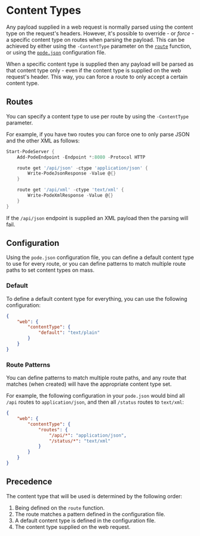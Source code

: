 # Content Types

Any payload supplied in a web request is normally parsed using the content type on the request's headers. However, it's possible to override - or *force* - a specific content type on routes when parsing the payload. This can be achieved by either using the `-ContentType` parameter on the [`route`](../../../Functions/Core/Route) function, or using the [`pode.json`](../../Configuration) configuration file.

When a specific content type is supplied then any payload will be parsed as that content type only - even if the content type is supplied on the web request's header. This way, you can force a route to only accept a certain content type.

## Routes

You can specify a content type to use per route by using the `-ContentType` parameter.

For example, if you have two routes you can force one to only parse JSON and the other XML as follows:

```powershell
Start-PodeServer {
    Add-PodeEndpoint -Endpoint *:8080 -Protocol HTTP

    route get '/api/json' -ctype 'application/json' {
        Write-PodeJsonResponse -Value @{}
    }

    route get '/api/xml' -ctype 'text/xml' {
        Write-PodeXmlResponse -Value @{}
    }
}
```

If the `/api/json` endpoint is supplied an XML payload then the parsing will fail.

## Configuration

Using the `pode.json` configuration file, you can define a default content type to use for every route, or you can define patterns to match multiple route paths to set content types on mass.

### Default

To define a default content type for everything, you can use the following configuration:

```json
{
    "web": {
        "contentType": {
            "default": "text/plain"
        }
    }
}
```

### Route Patterns

You can define patterns to match multiple route paths, and any route that matches (when created) will have the appropriate content type set.

For example, the following configuration in your `pode.json` would bind all `/api` routes to `application/json`, and then all `/status` routes to `text/xml`:

```json
{
    "web": {
        "contentType": {
            "routes": {
                "/api/*": "application/json",
                "/status/*": "text/xml"
            }
        }
    }
}
```

## Precedence

The content type that will be used is determined by the following order:

1. Being defined on the `route` function.
2. The route matches a pattern defined in the configuration file.
3. A default content type is defined in the configuration file.
4. The content type supplied on the web request.